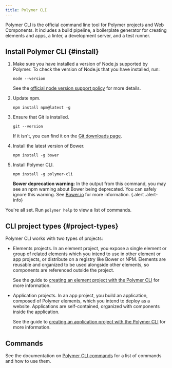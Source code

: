 ```yaml
---
title: Polymer CLI
---
```


<!-- toc -->

Polymer CLI is the official command line tool for Polymer projects and Web Components. It includes 
a build pipeline, a boilerplate generator for creating elements and apps, a linter, a development
server, and a test runner.

## Install Polymer CLI {#install}

1.  Make sure you have installed a version of Node.js supported by Polymer. To check the version
    of Node.js that you have installed, run:
    
        node --version
    
    See the [official node version support policy](node-support) for more details.

1.  Update npm.

        npm install npm@latest -g

1.  Ensure that Git is installed.

        git --version

    If it isn't, you can find it on the [Git downloads page](https://git-scm.com/downloads).

1.  Install the latest version of Bower.

        npm install -g bower

1.  Install Polymer CLI.

        npm install -g polymer-cli

    **Bower deprecation warning:** In the output from this command, you may see an npm warning
    about Bower being deprecated. You can safely ignore this warning. See [Bower.io](https://bower.io/blog/)
    for more information.
    {.alert .alert-info}

You're all set. Run `polymer help` to view a list of commands.

## CLI project types {#project-types}

Polymer CLI works with two types of projects:

* Elements projects. In an element project, you expose a single element or group of related 
  elements which you intend to use in other element or app projects, or distribute on a registry 
  like Bower or NPM. Elements are reusable and organized to be used alongside other elements, so 
  components are referenced outside the project.
  
  See the guide to [creating an element project with the Polymer CLI](create-element-polymer-cli)
  for more information.

* Application projects. In an app project, you build an application, composed of Polymer elements, 
  which you intend to deploy as a website. Applications are self-contained, organized with 
  components inside the application.
  
  See the guide to [creating an application project with the Polymer CLI](create-app-polymer-cli)
  for more information.

## Commands

See the documentation on [Polymer CLI commands](polymer-cli-commands) for a list of commands and
how to use them.